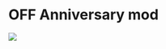# OFF Anniversary mod

![](https://cdn.discordapp.com/attachments/904745661268901889/1186767922161537104/64ad0dc5b8ef6.png?ex=659472c1&is=6581fdc1&hm=cc38136640703e3fd1d7d254d9c002a3a2fbad09484d5ec14350fb71bc3e8be0&)
